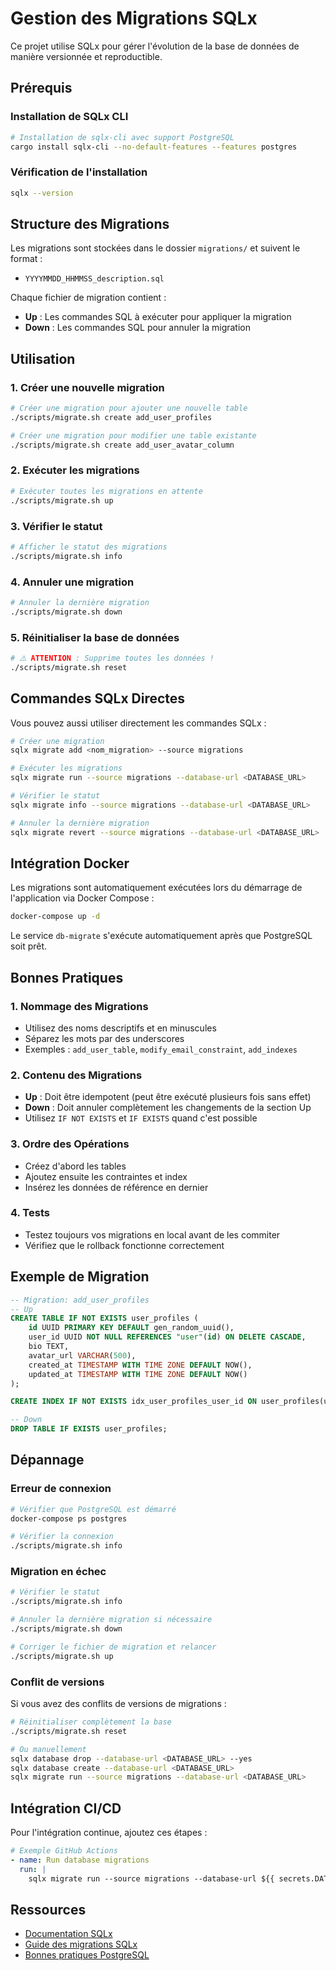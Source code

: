 # Gestion des Migrations SQLx

Ce projet utilise SQLx pour gérer l'évolution de la base de données de manière versionnée et reproductible.

## Prérequis

### Installation de SQLx CLI

```bash
# Installation de sqlx-cli avec support PostgreSQL
cargo install sqlx-cli --no-default-features --features postgres
```

### Vérification de l'installation

```bash
sqlx --version
```

## Structure des Migrations

Les migrations sont stockées dans le dossier `migrations/` et suivent le format :
- `YYYYMMDD_HHMMSS_description.sql`

Chaque fichier de migration contient :
- **Up** : Les commandes SQL à exécuter pour appliquer la migration
- **Down** : Les commandes SQL pour annuler la migration

## Utilisation

### 1. Créer une nouvelle migration

```bash
# Créer une migration pour ajouter une nouvelle table
./scripts/migrate.sh create add_user_profiles

# Créer une migration pour modifier une table existante
./scripts/migrate.sh create add_user_avatar_column
```

### 2. Exécuter les migrations

```bash
# Exécuter toutes les migrations en attente
./scripts/migrate.sh up
```

### 3. Vérifier le statut

```bash
# Afficher le statut des migrations
./scripts/migrate.sh info
```

### 4. Annuler une migration

```bash
# Annuler la dernière migration
./scripts/migrate.sh down
```

### 5. Réinitialiser la base de données

```bash
# ⚠️ ATTENTION : Supprime toutes les données !
./scripts/migrate.sh reset
```

## Commandes SQLx Directes

Vous pouvez aussi utiliser directement les commandes SQLx :

```bash
# Créer une migration
sqlx migrate add <nom_migration> --source migrations

# Exécuter les migrations
sqlx migrate run --source migrations --database-url <DATABASE_URL>

# Vérifier le statut
sqlx migrate info --source migrations --database-url <DATABASE_URL>

# Annuler la dernière migration
sqlx migrate revert --source migrations --database-url <DATABASE_URL>
```

## Intégration Docker

Les migrations sont automatiquement exécutées lors du démarrage de l'application via Docker Compose :

```bash
docker-compose up -d
```

Le service `db-migrate` s'exécute automatiquement après que PostgreSQL soit prêt.

## Bonnes Pratiques

### 1. Nommage des Migrations

- Utilisez des noms descriptifs et en minuscules
- Séparez les mots par des underscores
- Exemples : `add_user_table`, `modify_email_constraint`, `add_indexes`

### 2. Contenu des Migrations

- **Up** : Doit être idempotent (peut être exécuté plusieurs fois sans effet)
- **Down** : Doit annuler complètement les changements de la section Up
- Utilisez `IF NOT EXISTS` et `IF EXISTS` quand c'est possible

### 3. Ordre des Opérations

- Créez d'abord les tables
- Ajoutez ensuite les contraintes et index
- Insérez les données de référence en dernier

### 4. Tests

- Testez toujours vos migrations en local avant de les commiter
- Vérifiez que le rollback fonctionne correctement

## Exemple de Migration

```sql
-- Migration: add_user_profiles
-- Up
CREATE TABLE IF NOT EXISTS user_profiles (
    id UUID PRIMARY KEY DEFAULT gen_random_uuid(),
    user_id UUID NOT NULL REFERENCES "user"(id) ON DELETE CASCADE,
    bio TEXT,
    avatar_url VARCHAR(500),
    created_at TIMESTAMP WITH TIME ZONE DEFAULT NOW(),
    updated_at TIMESTAMP WITH TIME ZONE DEFAULT NOW()
);

CREATE INDEX IF NOT EXISTS idx_user_profiles_user_id ON user_profiles(user_id);

-- Down
DROP TABLE IF EXISTS user_profiles;
```

## Dépannage

### Erreur de connexion

```bash
# Vérifier que PostgreSQL est démarré
docker-compose ps postgres

# Vérifier la connexion
./scripts/migrate.sh info
```

### Migration en échec

```bash
# Vérifier le statut
./scripts/migrate.sh info

# Annuler la dernière migration si nécessaire
./scripts/migrate.sh down

# Corriger le fichier de migration et relancer
./scripts/migrate.sh up
```

### Conflit de versions

Si vous avez des conflits de versions de migrations :

```bash
# Réinitialiser complètement la base
./scripts/migrate.sh reset

# Ou manuellement
sqlx database drop --database-url <DATABASE_URL> --yes
sqlx database create --database-url <DATABASE_URL>
sqlx migrate run --source migrations --database-url <DATABASE_URL>
```

## Intégration CI/CD

Pour l'intégration continue, ajoutez ces étapes :

```yaml
# Exemple GitHub Actions
- name: Run database migrations
  run: |
    sqlx migrate run --source migrations --database-url ${{ secrets.DATABASE_URL }}
```

## Ressources

- [Documentation SQLx](https://docs.rs/sqlx/)
- [Guide des migrations SQLx](https://github.com/launchbadge/sqlx/blob/main/sqlx-cli/README.md)
- [Bonnes pratiques PostgreSQL](https://www.postgresql.org/docs/current/ddl.html)
